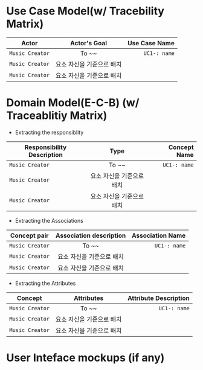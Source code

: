 # Use Case Model(w/ Tracebility Matrix)

| Actor | Actor's Goal | Use Case Name |
|---|:---:|---:|
| `Music Creator` | To ~~ | `UC1-: name` |
| `Music Creator` | 요소 자신을 기준으로 배치 |  |
| `Music Creator` | 요소 자신을 기준으로 배치 |  |


# Domain Model(E-C-B) (w/ Traceablitiy Matrix)
* Extracting the responsiblity

| Responsibility Description | Type | Concept Name |
|---|:---:|---:|
| `Music Creator` | To ~~ | `UC1-: name` |
| `Music Creator` | 요소 자신을 기준으로 배치 |  |
| `Music Creator` | 요소 자신을 기준으로 배치 |  |

* Extracting the Associations

| Concept pair | Association description | Association Name |
|---|:---:|---:|
| `Music Creator` | To ~~ | `UC1-: name` |
| `Music Creator` | 요소 자신을 기준으로 배치 |  |
| `Music Creator` | 요소 자신을 기준으로 배치 |  |

* Extracting the Attributes

| Concept | Attributes | Attribute Description |
|---|:---:|---:|
| `Music Creator` | To ~~ | `UC1-: name` |
| `Music Creator` | 요소 자신을 기준으로 배치 |  |
| `Music Creator` | 요소 자신을 기준으로 배치 |  |

# User Inteface mockups (if any)